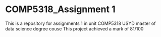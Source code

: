 # COMP5318_Assignment 1
This is a repository for assignments 1 in unit COMP5318 USYD master of data science degree couse
This project achieved a mark of 81/100
